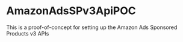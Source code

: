 # AmazonAdsSPv3ApiPOC
This is a proof-of-concept for setting up the Amazon Ads Sponsored Products v3 APIs
